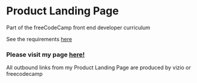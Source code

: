 # Product Landing Page

Part of the freeCodeCamp front end developer curriculum

See the requirements [here](https://learn.freecodecamp.org/responsive-web-design/responsive-web-design-projects/build-a-product-landing-page/)

### Please visit my page [here!](https://markfskinner.github.io/product-landing-page/)

All outbound links from my Product Landing Page are produced by vizio or freecodecamp